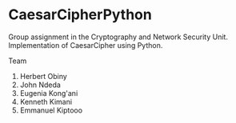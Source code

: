 # CaesarCipherPython

Group assignment in the Cryptography and Network Security Unit. Implementation of CaesarCipher using Python.

Team
1. Herbert Obiny
2. John Ndeda
3. Eugenia Kong'ani
4. Kenneth Kimani
5. Emmanuel Kiptooo

